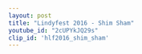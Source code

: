 ```yaml
---
layout: post
title: "Lindyfest 2016 - Shim Sham"
youtube_id: "2cUPYkJQ29s"
clip_id: 'hlf2016_shim_sham'
---
```


